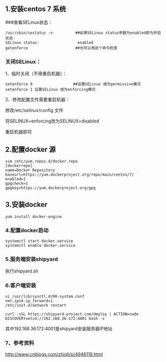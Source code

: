 ## 1.安装centos 7 系统
###查看SELinux状态：
```linux
/usr/sbin/sestatus -v          ##如果SELinux status参数为enabled即为开启状态
SELinux status:                 enabled
getenforce                     ##也可以用这个命令检查
```
### 关闭SELinux：
1、临时关闭（不用重启机器）：

```linux
setenforce 0                  ##设置SELinux 成为permissive模式    setenforce 1 设置SELinux 成为enforcing模式
```

2、修改配置文件需要重启机器：

修改/etc/selinux/config 文件

将SELINUX=enforcing改为SELINUX=disabled

重启机器即可
## 2.配置docker 源

```linux
vim /etc/yum.repos.d/docker.repo
[dockerrepo]
name=Docker Repository
baseurl=https://yum.dockerproject.org/repo/main/centos/7/
enabled=1
gpgcheck=1
gpgkey=https://yum.dockerproject.org/gpg
```

## 3.安装docker
```linux
yum install docker-engine
```
### 4.配置docker启动
```linux
systemctl start docker.service 
systemctl enable docker.service 
```
### 5.服务端安装shipyard

执行shipyard.sh



### 6.客户端安装
```linux
vi /usr/lib/sysctl.d/00-system.conf
net.ipv4.ip_forward=1
/etc/init.d/network restart
```
```
curl -sSL https://shipyard-project.com/deploy | ACTION=node DISCOVERY=etcd://192.168.36.172:4001 bash -s
```
其中192.168.36.172:4001是shipyard安装服务器IP地址
### 7、参考资料

http://www.cnblogs.com/zhiqli/p/4946119.html

